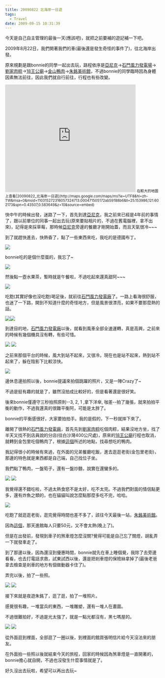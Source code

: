 ```yaml
---
title: 20090822 北海岸一日遊
tags:
  - Travel
date: 2009-09-15 10:31:39
---
```


今天是自己自主管理的最後一天(應該吧)，就把之前要補的遊記補一下吧。

2009年8月22日，我們開著我們的車(最後還是發生奇怪的事件了)，往北海岸出發。

原來規劃是跟bonnie的同學一起出去玩，路程依序是[亞尼克](http://www.yannick.com.tw/yannick/)-&gt;[石門風力發電場](http://www.wretch.cc/blog/smilejean/8287932)-&gt;[劉家肉粽](http://www.liujiarice.com.tw/)-&gt;[18王公廟](http://www.wingnet.com.tw/easytravel/18nurse/about.htm)-&gt;[金山鴨肉](http://blog.xuite.net/kai6612/kai/24682196)-&gt;[朱銘美術館](http://www.juming.org.tw/)，不過bonnie的同學臨時因為身體因素無法前往，因此我們就自行前往，行程也有些改變。

<iframe scrolling="no" marginwidth="0" width="425" frameborder="0" src="http://maps.google.com/maps/ms?ie=UTF8&amp;hl=zh-TW&amp;msa=0&amp;msid=110315272316057324713.000471505172ab59188b6&amp;ll=25.153986,121.602173&amp;spn=0.43507,0.583649&amp;z=10&amp;output=embed" marginheight="0" height="350"></iframe>
<small>在較大的地圖上查看[20090822_北海岸一日遊](http://maps.google.com/maps/ms?ie=UTF8&amp;hl=zh-TW&amp;msa=0&amp;msid=110315272316057324713.000471505172ab59188b6&amp;ll=25.153986,121.602173&amp;spn=0.43507,0.583649&amp;z=10&amp;source=embed)</small>

快中午的時候出發，迷路了一下，首先到達[亞尼克](http://www.yannick.com.tw/yannick/)，我之前來已經是4年前的事情了，跟以前單位的同事一起出去玩(原來要貼相片的，不過在舊電腦裡，拿不出來)，記得是來採草莓，那時候[亞尼克](http://www.yannick.com.tw/yannick/)旁邊的餐廳才剛開始蓋，而且天氣很冷~~~

到了就趕快進去，快熱昏了，點了一些東西來吃，我吃的是德國布丁。

![](http://e.blog.xuite.net/e/2/3/2/11844378/blog_1638788/txt/29730645/5.jpg)

bonnie吃的是個什麼蛋的，我忘了~

![](http://e.blog.xuite.net/e/2/3/2/11844378/blog_1638788/txt/29730645/6.jpg)

然後點一壺水果茶，暫時就是午餐啦，不過吃起來還真甜阿~~~

![](http://e.blog.xuite.net/e/2/3/2/11844378/blog_1638788/txt/29730645/7.jpg)

吃飽(其實好像也沒吃飽)喝足後，就前往[石門風力發電廠](http://www.wretch.cc/blog/smilejean/8287932)了。一路上看海很舒服，也迷了一下路，開到不知道什麼的奇怪地方，但是風景很漂亮，如果不要那麼熱的話。

![](http://e.blog.xuite.net/e/2/3/2/11844378/blog_1638788/txt/29730645/8.jpg)![](http://e.blog.xuite.net/e/2/3/2/11844378/blog_1638788/txt/29730645/9.jpg)

到達目的地，[石門風力發電廠](http://www.wretch.cc/blog/smilejean/8287932)以後，就看到風車全部全速運轉，真是高興，之前來的時候有幾個機具沒有轉，有些可惜。

![](http://e.blog.xuite.net/e/2/3/2/11844378/blog_1638788/txt/29730645/10.jpg)
![](http://e.blog.xuite.net/e/2/3/2/11844378/blog_1638788/txt/29730645/11.jpg)

之前來那個平台的時候，風大到站不起來，又很冷，現在也是站不起來，熱到站不起來了，躲在陰影下比較涼快。

![](http://e.blog.xuite.net/e/2/3/2/11844378/blog_1638788/txt/29730645/12.jpg)

邊休息邊拍照以後，bonnie提議來拍個跳躍的照片，又是一陣Crazy了~

不過是挺有趣的就是了，雖然沒拍成比較好的，但是看著還是很好笑。

後來bonnie僅遵守三秒拍照原則--3, 2, 1 ,拿下洋傘, 咖差--拍了幾張，就來拍拍平衡的動作，不過我還真的很難平衡阿，可能是太胖了。

bonnie的平衡感很好，大家要拍拍手。我的是假的，下一秒就摔下來了。

離開了很熱的[石門風力發電廠](http://www.wretch.cc/blog/smilejean/8287932)，首先先到[劉家肉粽](http://www.liujiarice.com.tw/)吃個肉粽，結果沒地方坐，找了半天又找不到店員說的分店(往白沙灣400公尺處)，原來的[18王公廟](http://www.wingnet.com.tw/easytravel/18nurse/about.htm)行程也取消，就轉到金包里吃個鴨肉了，根據[這個](http://blog.xuite.net/kai6612/kai/24682196)所述的地點，找尋想吃的鴨肉。

我記得很小的時候有來過，在外面的兄弟餐廳吃飯，進去逛逛老街(金包里老街)，那邊的特色就是東西都是自己端，自己找位子坐。

我們點了鴨肉，一盤筍子，還有一盤炒麵，說實在還蠻多的。

![](http://e.blog.xuite.net/e/2/3/2/11844378/blog_1638788/txt/29730645/18.jpg)
![](http://e.blog.xuite.net/e/2/3/2/11844378/blog_1638788/txt/29730645/19.jpg)

我覺得還不錯吃啦，不過太熱食慾不是太好，吃不太完。不過我們對面的情侶點更多，還有炸魚之類的，也在貓貓叫說怎麼點那麼多吃不完，哈哈。

![](http://e.blog.xuite.net/e/2/3/2/11844378/blog_1638788/txt/29730645/20.jpg)

吃飽了就逛逛老街，逛完覺得時間也差不多了，該往今天最後一站，[朱銘美術館](http://www.juming.org.tw/)。

因為[這個](http://www.juming.org.tw/opencms/juming/hotNews/news/news_0026.html)，那天進館每人只要50元，又不會太熱(晚上了)。

但是在出發前，發現到車子的煞車燈怎麼沒關?覺得可能是自己忘了關燈，胡亂弄一下就發車走了。

到了那邊以後，因為還沒到優惠時間，bonnie就先在車上睡個覺，我除了去旁邊看看，也去打電話求救，試東試西以後，還是把剎車燈的保險絲拿掉了(最後老爸拿去檢查是剎車的地方有個做動器卡住了)。

弄完以後，拍了一些照。

![](http://e.blog.xuite.net/e/2/3/2/11844378/blog_1638788/txt/29730645/21.jpg)
![](http://e.blog.xuite.net/e/2/3/2/11844378/blog_1638788/txt/29730645/22.jpg)

接下來就是夜遊朱銘了，逛了逛，拍了一堆照片。

感覺很有趣，一堆當兵的東西，一堆雕塑，還有一堆人在畫圖。

不過很難拍好，不過是光太強了，就是一點光都沒有，黑七嗎屋的。

![](http://e.blog.xuite.net/e/2/3/2/11844378/blog_1638788/txt/29730645/23.jpg)
![](http://e.blog.xuite.net/e/2/3/2/11844378/blog_1638788/txt/29730645/24.jpg)

從外面逛到裡面，全部逛了一圈以後，到裡面的館買張明信片給今天沒法來的朋友。

在外面拍一些照以後就結束今天的旅程，回家的時候因為煞車燈是一直開著的，bonnie擔心就自開，不過也沒發生什麼事情就是了。

好久沒出去玩啦，希望可以再出去玩~